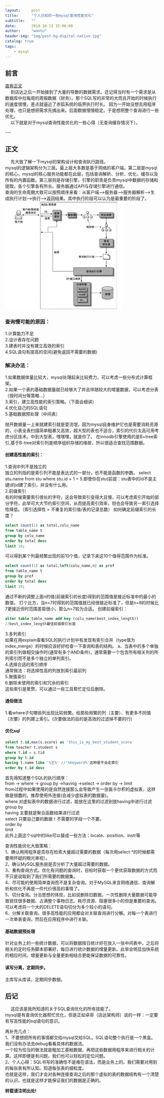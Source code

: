 ```yaml
---
layout:     post
title:      "个人已知的一些mysql查询性能优化"
subtitle:   ""
date:       2018-10-13 15:06:00
author:     "wantu"
header-img: "img/post-bg-digital-native.jpg"
catalog: true
tags:
    - mysql
---
```


## 前言
[直奔正文](#build) 
<br>
&nbsp;&#8195;到店达之后一开始接到了大量的导数的数据需求。还记得当时有一个需求是从数据库中拉每周的周报数据（财务）。那个SQL写的非常的大而且开始的时候执行的速度很慢，差点就逼近了赤狐系统的临界执行时长。
因为一开始没想去用程序处理，也只是想把需求先搞出来。后面数据慢慢稳定。于是想把整个查询进行一些优化。
<br>
&nbsp;&#8195;以下就是对于mysql查询性能优化的一些心得（无查询缓存情况下）。

<p id = "build"></p>
---

## 正文
&nbsp;&#8195;先大致了解一下mysql的架构设计和查询执行路径。<br>
mysql的逻辑架构分为三层。最上层大多数是基于网络的客户端。第二层是mysql的核心，mysql的核心服务功能都在此层，包括查询解析、分析、优化、缓存以及所有的内置函数。第三层则是存储引擎，引擎的职责是负责mysql中数据的存储和提取。各个引擎各有所长。服务器通过API与存储引擎进行通信。<br>
查询的生命周期大致可以按照顺序来看：从客户端-->服务器-->服务器解析-->生成执行计划-->执行-->返回结果。其中执行阶段可以认为是最重要的阶段了。<br>
![查询执行路径图](/img/mysqlDoQuery.jpg)
### 查询慢可能的原因：
1.计算能力不足<br>
2.设计表存在问题<br>
3.建表时并没有建立高效的索引<br>
4.SQL语句有提高的空间(避免返回不需要的数据)<br>

### 解决办法：
1.如果数据体量比较大，mysql处理起来比较费力，可以考虑一些分布式计算框架。<br>
2.如果一个表的基础数据量就已经够大了并且伴随较大的增量数据，可以考虑分表（按时间分等策略...）<br>
3.索引，建立高性能的索引策略。（下面会细讲）<br>
4.优化自己的SQL语句<br>
5.基础数据预处理（中间表）<br>

  抛开数据量一上来就建索引就是耍流氓，因为mysql自身维护它也是需要消耗资源的，小表全表扫描简单粗暴又高效，超大型的表也不适合，索引的代价太高可用考虑分区技术。中到大型表，嘿嘿嘿，就是你了。
在innodb引擎使用的是B+tree索引,基于B-tree对索引列是顺序组织存储的缘故，所以很适合查找范围数据。
#### 创建高性能的索引：
   1.查询中列不是独立的<br>
独立的列指的是索引列不能是表达式的一部分，也不能是函数的参数。
select stu.name from stu where stu.id + 1 = 5.即使你在stu(前提：stu表中的id不是主键)的id建了索引，并没有什么用。<br>
   2.前缀索引<br>
有的时候需要索引很长的字符，这会导致索引变得大且慢，可以考虑索引开始的部分字符，此举可大大节约索引空间，从而提高索引效率，但也会导致另一索引选择性降低。（索引选择性 = 不重复的索引值/表的记录总数）
如何确定前缀索引的长度？
```sql
select count(1) as total,colu_name
from table_name t
group by colu_name
order by total desc 
limit 10;
```
可以得到某个列最频繁出现的前10个值，记录下来这10个值得范围作为标准。
```sql
select count(1) as total,left(colu_name,n) as pref
from table_name t
group by pref 
order by total desc
limit 10;
```
通过不断的调整上面n的值(前缀索引的长度)得到的范围值是接近标准中的最小的数值。
打个比方，当n=7时得到的范围值就已经很接近标准了，但是n=8的时候比7更接近但时范围差距很小，那么n=7较为合适。
创建前缀索引：
```sql
alter table table_name add key (colu_name(best_index_length)) 
//best_index_length最佳前缀索引长度
```
   3.多列索引<br>
如果在用explain查看SQL的执行计划中有发现有索引合并（type值为index_merge）的时候应该好好检查一下查询和表的结构。
a、当表中的多个单独的索引列做相交操作时(通常有多个AND条件)，通常需要一个包含所有相关列的所列索引而不是多个独立的单列索引。<br>
   4.选择合适的索引顺序<br>
通常做法：将选择性高的列放到索引最前列<br>
   5.聚簇索引<br>
   6.删除未使用的索引和冗余的索引<br>
   这些索引是累赘，可以通过一些工具帮忙定位后删除。<br>

#### 通俗做法
1.看where子句哪些列出现比较频繁。给那些频繁的列（主要）、有更多不同值（次要）的列建上索引。(次要做法的目的是高效的过滤掉不要的行)<br>


#### 优化sql
```sql
select t.id,max(s.score) as 'this_is_my_best_student_score'
from teacher t,student s
where t.id = s.tid
group by t.id
having t.name like '%王%' //'%keyword%'这种是不会走索引
order by t.id desc
```
首先得知道整个SQL的执行顺序：<br>
from -> where -> group by ->having ->select -> order by -> limit<br>
from过程中如果使用的是自然连接那么会导致产生一张笛卡尔积的虚拟表，这样做是很蠢的。推荐使用外连接(会减少虚拟表的数据量)。<br>
where 对虚拟表中的数据进行过滤，能放在这里的过滤别放having中进行过滤<br>
group by<br>
having 主要就是聚合函数结果进行过滤<br>
select 只要自己要的数据！不需要的字段一个不要。<br>
order by <br>
limit <br>
此外上面这个sql中的like可以替成一些方法：locate、position、instr等

查询性能优化大致策略：<br>
1、确认用用程序是否存在检索大量超过需要的数据（每次用select *的时候都需要用怀疑的眼光审视）。<br>
2、确认MySQL服务层是否分析了大量超过需要的数据。<br>
3、重构查询方式。优化有问题的查询时，目标时获取一个更优获取数据的方式而不只是说取到了我们所需要的数据集。<br>
4、尽可能的使用简单查询而不是复杂查询。对于MySQL来言网络通信、查询解析和优化不再是一件代价很高的事情了。<br>
5、切分查询。分治思想的体现，比如说删除旧数据，一次性删除大量数据可能导致锁住很多数据、占满整个事物日志、耗尽资源、阻塞很多小的但是重要的查询。
可以考虑将一个大的DELETE语句切分为多个较小的语句。<br>
6、分解关联查询。很多高性能的应用都会对关联查询进行分解。对每一个表进行一次单表查询，然后在应用程序中进行关联。<br>
#### 基础数据预处理
针对业务上的一些统计数据，可以将数据按日统计好在放入一张中间表中，之后将相关的定时任务脚本部署好，每日进行统计数据的增量更新。此举会明显加快系统的相应时间。增量更新与全量更新相结合更能保证数据的可靠性。

#### 读写分离，定期同步。
主库写从库读，定期同步数据。


## 后记

&nbsp;&#8195;这应该是我所知道的关于SQL查询优化的所有技能了。<br>
mysql是有查询优化器帮忙优化，但是正如卓哥（店达架构师）说的一样：一定要有写高性能的sql语句的意识。<br>

再补充几点：<br>
1、不要想把所有的事情都交给mysql交给SQL。SQL语句整个执行是一个黑盒。我们没有办法去debug看看具体的数据流。<br>
一个较为恰当的做法就是粗加工基础数据，再把这些数据用程序来进行相关的计算。这样即便是有问题，我们也可以轻松的定位问题。<br>
2、个人心得：SQL书写的准确性不是难在语法，而是业务上的。我们需要对用到的每张表有所认知。知道每张表的细粒度。<br>
也就是这样，我们才会对各种连接查询之后的那个虚拟的表的数据结构有一个清楚的认识。也就是这样才能保证我们的数据是正确的。<br>


**转载请注明出处!**

